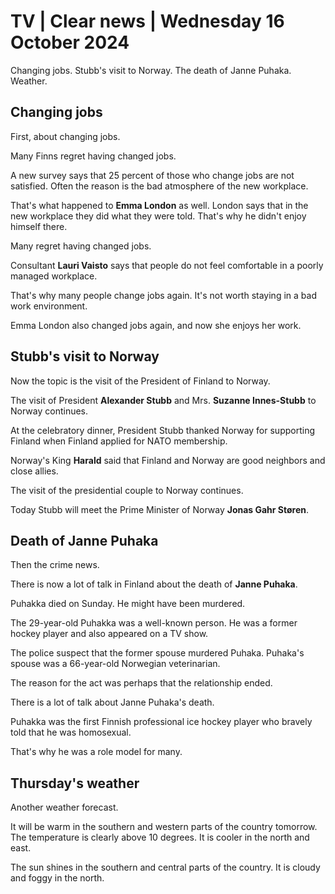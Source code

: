 # TV \| Clear news \| Wednesday 16 October 2024

Changing jobs. Stubb's visit to Norway. The death of Janne Puhaka. Weather.

## Changing jobs

First, about changing jobs.

Many Finns regret having changed jobs.

A new survey says that 25 percent of those who change jobs are not satisfied. Often the reason is the bad atmosphere of the new workplace.

That's what happened to **Emma London** as well. London says that in the new workplace they did what they were told. That's why he didn't enjoy himself there.

Many regret having changed jobs.

Consultant **Lauri Vaisto** says that people do not feel comfortable in a poorly managed workplace.

That's why many people change jobs again. It's not worth staying in a bad work environment.

Emma London also changed jobs again, and now she enjoys her work.

## Stubb's visit to Norway

Now the topic is the visit of the President of Finland to Norway.

 The visit of President **Alexander Stubb** and Mrs. **Suzanne Innes-Stubb** to Norway continues.

At the celebratory dinner, President Stubb thanked Norway for supporting Finland when Finland applied for NATO membership.

Norway's King **Harald** said that Finland and Norway are good neighbors and close allies.

 The visit of the presidential couple to Norway continues.

Today Stubb will meet the Prime Minister of Norway **Jonas Gahr Støren**.

## Death of Janne Puhaka

Then the crime news.

There is now a lot of talk in Finland about the death of **Janne Puhaka**.

Puhakka died on Sunday. He might have been murdered.

The 29-year-old Puhakka was a well-known person. He was a former hockey player and also appeared on a TV show.

The police suspect that the former spouse murdered Puhaka. Puhaka's spouse was a 66-year-old Norwegian veterinarian.

The reason for the act was perhaps that the relationship ended.

There is a lot of talk about Janne Puhaka's death.

Puhakka was the first Finnish professional ice hockey player who bravely told that he was homosexual.

That's why he was a role model for many.

## Thursday's weather

Another weather forecast.

It will be warm in the southern and western parts of the country tomorrow. The temperature is clearly above 10 degrees. It is cooler in the north and east.

The sun shines in the southern and central parts of the country. It is cloudy and foggy in the north.

